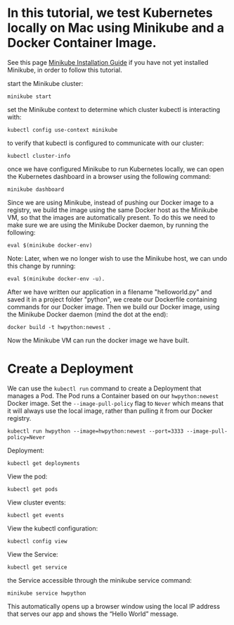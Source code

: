 # In this tutorial, we test Kubernetes locally on Mac using Minikube and a Docker Container Image.
See this page [Minikube Installation Guide](https://kubernetes.io/docs/tasks/tools/install-minikube/) if you have not yet installed Minikube, in order to follow this tutorial. 

start the Minikube cluster:

```minikube start```

set the Minikube context to determine which cluster kubectl is interacting with:

```kubectl config use-context minikube```

to verify that kubectl is configured to communicate with our cluster:

```kubectl cluster-info```

once we have configured Minikube to run Kubernetes locally, we can open the Kubernetes dashboard in a browser using the following command:

```minikube dashboard```

Since we are using Minikube, instead of pushing our Docker image to a registry, we build the image using the same Docker host as the Minikube VM, so that the images are automatically present.
To do this we need to make sure we are using the Minikube Docker daemon, by running the following:

```eval $(minikube docker-env)```

Note: Later, when we no longer wish to use the Minikube host, we can undo this change by running:

```eval $(minikube docker-env -u).```

After we have written our application in a filename "helloworld.py" and saved it in a project folder "python", we create our Dockerfile containing commands for our Docker image. 
Then we build our Docker image, using the Minikube Docker daemon (mind the dot at the end):

```docker build -t hwpython:newest .```

Now the Minikube VM can run the docker image we have built.

# Create a Deployment

We can use the ```kubectl run``` command to create a Deployment that manages a Pod. 
The Pod runs a Container based on our ```hwpython:newest``` Docker image. Set the ```--image-pull-policy``` flag to ```Never``` which means that it will always use the local image, rather than pulling it from our Docker registry.

```kubectl run hwpython --image=hwpython:newest --port=3333 --image-pull-policy=Never```

Deployment: 

```kubectl get deployments```

View the pod:

```kubectl get pods```

View cluster events:

```kubectl get events```

View the kubectl configuration:

```kubectl config view```

View the Service:

```kubectl get service```

the Service accessible through the minikube service command:

```minikube service hwpython```

This automatically opens up a browser window using the local IP address that serves our app and shows the “Hello World” message.
